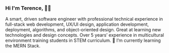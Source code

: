### Hi I'm Terence, 👋🏾
A smart, driven software engineer with professional technical experience in full-stack web development, UX/UI design, application development, deployment, algorithms, and object-oriented design. Great at learning new technologies and design concepts. Over 5 years’ experience in multicultural environment training students in STEM curriculum. 🌱 I’m currently learning the MERN Stack.

<!--
**Tmstone/Tmstone** is a ✨ _special_ ✨ repository because its `README.md` (this file) appears on your GitHub profile.

Here are some ideas to get you started:

- 🔭 I’m currently working on ...
- 🌱 I’m currently learning ...
- 👯 I’m looking to collaborate on ...
- 🤔 I’m looking for help with ...
- 💬 Ask me about ...
- 📫 How to reach me: ...
- 😄 Pronouns: ...
- ⚡ Fun fact: ...
-->
